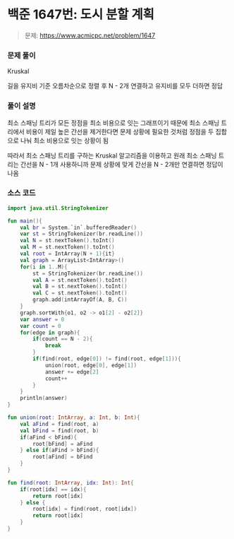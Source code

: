 # 백준 1647번: 도시 분할 계획

> 문제: https://www.acmicpc.net/problem/1647

### 문제 풀이

Kruskal

길을 유지비 기준 오름차순으로 정렬 후 N - 2개 연결하고 유지비를 모두 더하면 정답

### 풀이 설명

최소 스패닝 트리가 모든 정점을 최소 비용으로 잇는 그래프이기 때문에 최소 스패닝 트리에서 비용이 제일 높은 간선을 제거한다면 문제 상황에 필요한 것처럼 정점을 두 집합으로 나눠 최소 비용으로 잇는 상황이 됨

따라서 최소 스패닝 트리를 구하는 Kruskal 알고리즘을 이용하고 원래 최소 스패닝 트리는 간선을 N - 1개 사용하니까 문제 상황에 맞게 간선을 N - 2개만 연결하면 정답이 나옴

### 소스 코드
```kotlin
import java.util.StringTokenizer

fun main(){
    val br = System.`in`.bufferedReader()
    var st = StringTokenizer(br.readLine())
    val N = st.nextToken().toInt()
    val M = st.nextToken().toInt()
    val root = IntArray(N + 1){it}
    val graph = ArrayList<IntArray>()
    for(i in 1..M){
        st = StringTokenizer(br.readLine())
        val A = st.nextToken().toInt()
        val B = st.nextToken().toInt()
        val C = st.nextToken().toInt()
        graph.add(intArrayOf(A, B, C))
    }
    graph.sortWith{o1, o2 -> o1[2] - o2[2]}
    var answer = 0
    var count = 0
    for(edge in graph){
        if(count == N - 2){
            break
        }
        if(find(root, edge[0]) != find(root, edge[1])){
            union(root, edge[0], edge[1])
            answer += edge[2]
            count++
        }
    }
    println(answer)
}

fun union(root: IntArray, a: Int, b: Int){
    val aFind = find(root, a)
    val bFind = find(root, b)
    if(aFind < bFind){
        root[bFind] = aFind
    } else if(aFind > bFind){
        root[aFind] = bFind
    }
}

fun find(root: IntArray, idx: Int): Int{
    if(root[idx] == idx){
        return root[idx]
    } else {
        root[idx] = find(root, root[idx])
        return root[idx]
    }
}
```